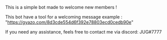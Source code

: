 This is a simple bot made to welcome new members ! 

This bot have a tool for a welcoming message example : "https://gyazo.com/8d3cde554d6f392e78803ecd0cedb90e"

If you need any assistance, feels free to contact me via discord: JUG#7777
